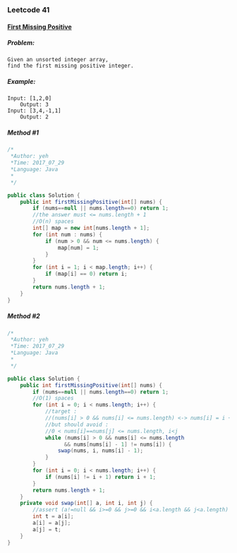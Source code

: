 

### Leetcode 41
#### [First Missing Positive](https://leetcode.com/problems/first-missing-positive)

  

##### ***Problem:***

    Given an unsorted integer array, 
    find the first missing positive integer.
    
##### ***Example:***

    Input: [1,2,0]
        Output: 3
    Input: [3,4,-1,1]
        Output: 2

##### *Method #1*
``` java
/*
 *Author: yeh
 *Time: 2017_07_29
 *Language: Java
 *
 */

public class Solution {
    public int firstMissingPositive(int[] nums) {
        if (nums==null || nums.length==0) return 1;
        //the answer must <= nums.length + 1
        //O(n) spaces
        int[] map = new int[nums.length + 1];
        for (int num : nums) {
            if (num > 0 && num <= nums.length) {
                map[num] = 1;
            }
        }
        for (int i = 1; i < map.length; i++) {
            if (map[i] == 0) return i;
        }
        return nums.length + 1;
    }
}

```


##### *Method #2*
``` java
/*
 *Author: yeh
 *Time: 2017_07_29
 *Language: Java
 *
 */

public class Solution {
    public int firstMissingPositive(int[] nums) {
        if (nums==null || nums.length==0) return 1;
        //O(1) spaces
        for (int i = 0; i < nums.length; i++) {
            //target : 
            //(nums[i] > 0 && nums[i] <= nums.length) <-> nums[i] = i + 1;
            //but should avoid :
            //0 < nums[i]==nums[j] <= nums.length, i<j
            while (nums[i] > 0 && nums[i] <= nums.length 
                  && nums[nums[i] - 1] != nums[i]) {
                swap(nums, i, nums[i] - 1);
            }
        }
        for (int i = 0; i < nums.length; i++) {
            if (nums[i] != i + 1) return i + 1;
        }
        return nums.length + 1;
    }
    private void swap(int[] a, int i, int j) {
        //assert (a!=null && i>=0 && j>=0 && i<a.length && j<a.length)
        int t = a[i];
        a[i] = a[j];
        a[j] = t;
    }
}

```

